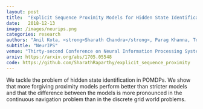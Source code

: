 ```yaml
---
layout: post
title:  "Explicit Sequence Proximity Models for Hidden State Identification"
date:   2018-12-13
image: /images/neurips.png
categories: research
authors: "Anil Kota, <strong>Sharath Chandra</strong>, Parag Khanna, Torbjorn Dahl"
subtitle: "NeurIPS"
venue: "Thirty-second Conference on Neural Information Processing Systems (NeurIPS), Workshop on Reinforcement Learning Under Partial Observability"
arxiv: https://arxiv.org/abs/1705.05548
code: https://github.com/SharathRaparthy/explicit_sequence_proximity
---
```

We tackle the problem of hidden state identification in POMDPs. We show that more forgiving proximity models perform better than stricter models and that the difference between the models is more pronounced in the continuous
navigation problem than in the discrete grid world problems.